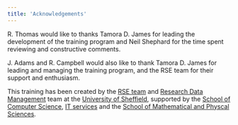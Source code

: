 ```yaml
---
title: 'Acknowledgements'
---
```


R. Thomas would like to thanks Tamora D. James for leading the development of the training program and Neil Shephard for the time spent reviewing and constructive comments.

J. Adams and R. Campbell would also like to thank Tamora D. James for leading and managing the training program, and the RSE team for their support and enthusiasm.

This training has been created by the [RSE team](https://rse.shef.ac.uk) and [Research Data Management](https://www.sheffield.ac.uk/library/research-data-management) team at the
[University of Sheffield](https://www.sheffield.ac.uk/), supported by the
[School of Computer Science](https://www.sheffield.ac.uk/dcs), [IT
services](https://www.sheffield.ac.uk/it-services/research) and the [School of Mathematical and Physcal Sciences](https://www.sheffield.ac.uk/mps).
